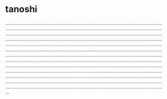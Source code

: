 # tanoshi
...............................................................................................................................................................................................................................................................................................................................................................................................................................................................................................................................................................................................................................................................................................................................................................................................................................................................................................................................................................................................................................................................................................................................................................................................................................................................................................................................................................................................................................................................................................................................................................................................................................................................................